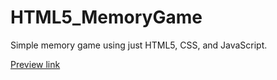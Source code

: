 HTML5_MemoryGame
================

Simple memory game using just HTML5, CSS, and JavaScript.

[Preview link](http://htmlpreview.github.io/?https://github.com/carrollh/HTML5_MemoryGame/blob/master/index.html)

